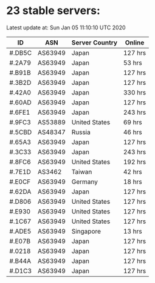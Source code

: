 # 23 stable servers:

Latest update at: Sun Jan 05 11:10:10 UTC 2020

| ID | ASN | Server Country | Online |
| -- | --- | -------------- | ------ |
| #.DB5C | AS63949 | Japan | 127 hrs |
| #.2A79 | AS63949 | Japan | 53 hrs |
| #.B91B | AS63949 | Japan | 127 hrs |
| #.3B2D | AS63949 | Japan | 127 hrs |
| #.42A0 | AS63949 | Japan | 330 hrs |
| #.60AD | AS63949 | Japan | 127 hrs |
| #.6FE1 | AS63949 | Japan | 243 hrs |
| #.9FC3 | AS53889 | United States | 69 hrs |
| #.5CBD | AS48347 | Russia | 46 hrs |
| #.65A3 | AS63949 | Japan | 127 hrs |
| #.3C33 | AS63949 | Japan | 243 hrs |
| #.8FC6 | AS63949 | United States | 192 hrs |
| #.7E1D | AS3462 | Taiwan | 42 hrs |
| #.E0CF | AS63949 | Germany | 18 hrs |
| #.62DA | AS63949 | Japan | 127 hrs |
| #.D806 | AS63949 | United States | 127 hrs |
| #.E930 | AS63949 | United States | 127 hrs |
| #.1C67 | AS63949 | United States | 127 hrs |
| #.ADE5 | AS63949 | Singapore | 13 hrs |
| #.E07B | AS63949 | Japan | 127 hrs |
| #.0218 | AS63949 | Japan | 127 hrs |
| #.B44A | AS63949 | Japan | 127 hrs |
| #.D1C3 | AS63949 | Japan | 127 hrs |

